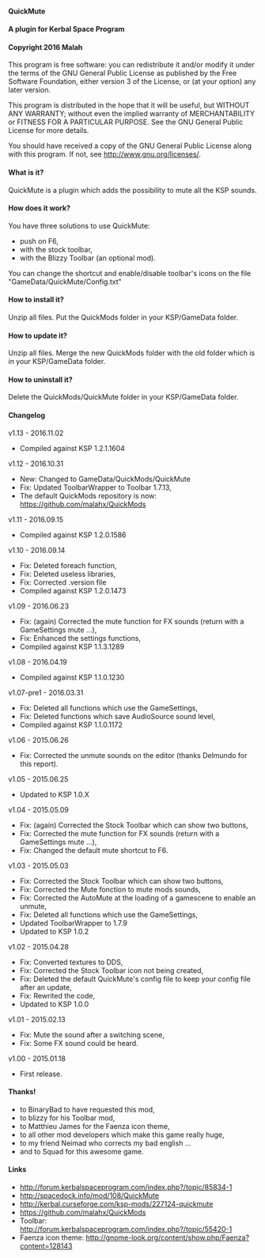 ﻿#### QuickMute
#### A plugin for Kerbal Space Program
#### Copyright 2016 Malah

This program is free software: you can redistribute it and/or modify
it under the terms of the GNU General Public License as published by
the Free Software Foundation, either version 3 of the License, or
(at your option) any later version.

This program is distributed in the hope that it will be useful,
but WITHOUT ANY WARRANTY; without even the implied warranty of
MERCHANTABILITY or FITNESS FOR A PARTICULAR PURPOSE.  See the
GNU General Public License for more details.

You should have received a copy of the GNU General Public License
along with this program.  If not, see <http://www.gnu.org/licenses/>. 


#### What is it?

QuickMute is a plugin which adds the possibility to mute all the KSP sounds.

#### How does it work?

You have three solutions to use QuickMute:
* push on F6,
* with the stock toolbar,
* with the Blizzy Toolbar (an optional mod).

You can change the shortcut and enable/disable toolbar's icons on the file "GameData/QuickMute/Config.txt"

#### How to install it?

Unzip all files. Put the QuickMods folder in your KSP/GameData folder.

#### How to update it?

Unzip all files. Merge the new QuickMods folder with the old folder which is in your KSP/GameData folder.

#### How to uninstall it?

Delete the QuickMods/QuickMute folder in your KSP/GameData folder.

#### Changelog

v1.13 - 2016.11.02
* Compiled against KSP 1.2.1.1604

v1.12 - 2016.10.31
* New: Changed to GameData/QuickMods/QuickMute
* Fix: Updated ToolbarWrapper to Toolbar 1.7.13,
* The default QuickMods repository is now: https://github.com/malahx/QuickMods

v1.11 - 2016.09.15
* Compiled against KSP 1.2.0.1586

v1.10 - 2016.09.14
* Fix: Deleted foreach function,
* Fix: Deleted useless libraries,
* Fix: Corrected .version file
* Compiled against KSP 1.2.0.1473

v1.09 - 2016.06.23
* Fix: (again) Corrected the mute function for FX sounds (return with a GameSettings mute ...),
* Fix: Enhanced the settings functions,
* Compiled against KSP 1.1.3.1289

v1.08 - 2016.04.19
* Compiled against KSP 1.1.0.1230

v1.07-pre1 - 2016.03.31
* Fix: Deleted all functions which use the GameSettings,
* Fix: Deleted functions which save AudioSource sound level,
* Compiled against KSP 1.1.0.1172

v1.06 - 2015.06.26
* Fix: Corrected the unmute sounds on the editor (thanks Delmundo for this report).

v1.05 - 2015.06.25
* Updated to KSP 1.0.X

v1.04 - 2015.05.09
* Fix: (again) Corrected the Stock Toolbar which can show two buttons,
* Fix: Corrected the mute function for FX sounds (return with a GameSettings mute ...),
* Fix: Changed the default mute shortcut to F6.

v1.03 - 2015.05.03
* Fix: Corrected the Stock Toolbar which can show two buttons,
* Fix: Corrected the Mute fonction to mute mods sounds,
* Fix: Corrected the AutoMute at the loading of a gamescene to enable an unmute,
* Fix: Deleted all functions which use the GameSettings,
* Updated ToolbarWrapper to 1.7.9
* Updated to KSP 1.0.2

v1.02 - 2015.04.28
* Fix: Converted textures to DDS,
* Fix: Corrected the Stock Toolbar icon not being created,
* Fix: Deleted the default QuickMute's config file to keep your config file after an update,
* Fix: Rewrited the code,
* Updated to KSP 1.0.0

v1.01 - 2015.02.13
* Fix: Mute the sound after a switching scene,
* Fix: Some FX sound could be heard.

v1.00 - 2015.01.18
* First release.

#### Thanks!

* to BinaryBad to have requested this mod,
* to blizzy for his Toolbar mod,
* to Matthieu James for the Faenza icon theme,
* to all other mod developers which make this game really huge,
* to my friend Neimad who corrects my bad english ...
* and to Squad for this awesome game.

#### Links

* http://forum.kerbalspaceprogram.com/index.php?/topic/85834-1
* http://spacedock.info/mod/108/QuickMute
* http://kerbal.curseforge.com/ksp-mods/227124-quickmute
* https://github.com/malahx/QuickMods
* Toolbar: http://forum.kerbalspaceprogram.com/index.php?/topic/55420-1
* Faenza icon theme: http://gnome-look.org/content/show.php/Faenza?content=128143
